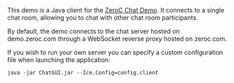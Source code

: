 This demo is a Java client for the [ZeroC Chat Demo][1]. It connects to a
single chat room, allowing you to chat with other chat room participants.

By default, the demo connects to the chat server hosted on demo.zeroc.com
through a WebSocket reverse proxy hosted on zeroc.com.

If you wish to run your own server you can specify a custom configuration
file when launching the application:

```
java -jar ChatGUI.jar --Ice.Config=config.client
```

[1]: https://zeroc.com/chat/index.html
